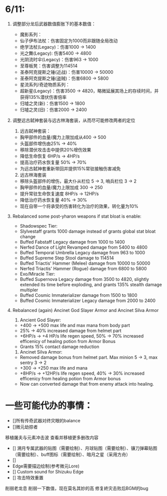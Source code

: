 
# 6/11:
1. 调整部分龙后武器数值膨胀下的基本数值：
   - 魔影系列： 
   - 仙子伊布法杖：伤害固定为1000而非跟随全局改动
   - 绝学法杖(Legacy)：伤害1000 -> 1400
   - 光之舞(Legacy): 伤害5400 -> 4800
   - 光阴流时伞(Legacy)：伤害963 -> 1000
   - 至尊板凳：伤害调整为114514
   - 圣泰阿克提斯之锤(近战)：伤害10000 -> 50000
   - 圣泰阿克提斯之锤(盗贼)：伤害6800 -> 5800
   - 星流系列/奇迹物质系列：
   - 超新星(Legacy)：伤害3500 -> 4820，略微延展其场上的存续时间，并获得135%潜伏伤害倍率
   - 归墟之灵(新)：伤害1500 -> 1800
   - 归墟之灵(旧)：伤害2000 -> 2400
2. 调整远古弑神套装与远古林海套装，从而尽可能修改两者的定位
   1. 远古弑神套装：
   - 胸甲部件的血量/魔力上限加成从400 -> 500
   - 头盔部件增伤由25% -> 40%
   - 移除潜伏攻击击中提供20%增伤效果
   - 降低生命恢复 6HP/s -> 4HP/s
   - 提高治疗药水恢复量 50% -> 70%
   - 为远古弑神套重新带回并提供15%常驻接触伤害减免
  
   2. 远古林海套装
   - 移除头盔部件的增伤，最大仆从栏位 5 -> 3, 哨兵栏位 3 -> 2
   - 胸甲部件的血量/魔力上限加成 300 -> 250
   - 提升常驻生命恢复速度 8HP/s -> 12HP/s
   - 降低治疗药水恢复量 40% -> 30%
   - 现在自带一个将承受的伤害转化为治疗的效果，转化量为10%

1. Rebalanced some post-yharon weapons if stat bloat is enable:
   - Shadowspec Tier:
   - Slylvestaff grants 1000 damage instead of grants global stat bloat change
   - Buffed Fabstaff Legacy damage from 1000 to 1400
   - Nerfed Dance of Light Revamped damage from 5400 to 4800
   - Buffed Temporal Umbrella Legacy damage from 963 to 1000
   - Buffed Supreme Step Stool damage to 114514
   - Buffed Triactis' Hammer (Melee) damage from 10000 to 50000
   - Nerfed Triactis' Hammer (Rogue) damage from 6800 to 5800
   - Exo/Miracle Tier:
   - Buffed Supernova Legacy damage from 3500 to 4820, slightly extended its time before        exploding, and grants 135% stealth damage multipler
   - Buffed Cosmic Immaterializer damage from 1500 to 1800
   - Buffed Cosmic Immaterializer Legacy damage from 2000 to 2400
2. Rebalanced (again) Ancinet God Slayer Armor and Ancinet Silva Armor
   1. Ancient God Slayer:
   - +400 -> +500 max life and max mana from body part
   - 25% -> 40% increased damage from helmet part 
   - +6HP/s -> +4 HP/s life regen speed, 50% -> 70% increased efficenicy of healing potion from Armor Bonus
   - Grants 15% contact damage reduction
   1. Ancinet Silva Armor:
   - Removed damage bonus from helmet part. Max minion 5 -> 3, max sentry 3 -> 2
   - +300 -> +250 max life and mana
   - +8HP/s -> +12HP/s life regen speed, 40% -> 30% increased efficenicy from healing potion from Armor bonus
   - Now can converted damage that from enemy attack into healing.

# 一些可能代办的事情：
- []所有传奇武器对终灾眼的balance
- []微元劫掠者

移植屠夫与元素冲击波
查看并移植更多删改内容
- [] 溯月专属武器的贴图（需要绘制）、月球贴图（需要绘制）、镰刀弹幕贴图（需要绘制）、buff图标（需要绘制）、暗月之星（采用方舟）
- [] 
- Edge需要描边绘制(参考微元Lore)
- [] Custom sound for Shizuku Edge
- [] 攻击特效重置

削弱老龙息
削弱一下数值，现在莫名其妙的高
修复終灾击败后BGM的bug
